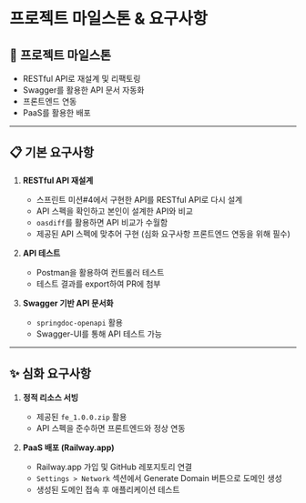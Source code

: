 # 프로젝트 마일스톤 & 요구사항

## 🚀 프로젝트 마일스톤

- RESTful API로 재설계 및 리팩토링
- Swagger를 활용한 API 문서 자동화
- 프론트엔드 연동
- PaaS를 활용한 배포

---

## 📋 기본 요구사항

1. **RESTful API 재설계**
    - 스프린트 미션#4에서 구현한 API를 RESTful API로 다시 설계
    - API 스펙을 확인하고 본인이 설계한 API와 비교
    - `oasdiff`를 활용하면 API 비교가 수월함
    - 제공된 API 스펙에 맞추어 구현 (심화 요구사항 프론트엔드 연동을 위해 필수)

2. **API 테스트**
    - Postman을 활용하여 컨트롤러 테스트
    - 테스트 결과를 export하여 PR에 첨부

3. **Swagger 기반 API 문서화**
    - `springdoc-openapi` 활용
    - Swagger-UI를 통해 API 테스트 가능

---

## ✨ 심화 요구사항

1. **정적 리소스 서빙**
    - 제공된 `fe_1.0.0.zip` 활용
    - API 스펙을 준수하면 프론트엔드와 정상 연동

2. **PaaS 배포 (Railway.app)**
    - Railway.app 가입 및 GitHub 레포지토리 연결
    - `Settings > Network` 섹션에서 Generate Domain 버튼으로 도메인 생성
    - 생성된 도메인 접속 후 애플리케이션 테스트

